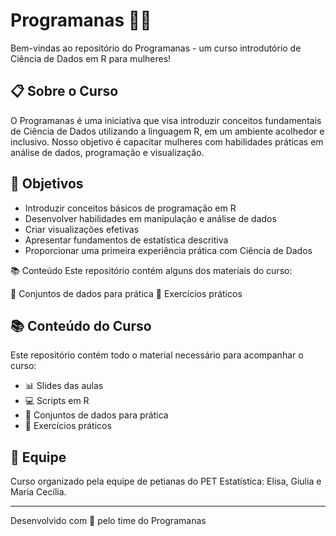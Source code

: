 # Programanas 👩‍💻

Bem-vindas ao repositório do Programanas - um curso introdutório de Ciência de Dados em R para mulheres! 

## 📋 Sobre o Curso

O Programanas é uma iniciativa que visa introduzir conceitos fundamentais de Ciência de Dados utilizando a linguagem R, em um ambiente acolhedor e inclusivo. Nosso objetivo é capacitar mulheres com habilidades práticas em análise de dados, programação e visualização.

## 🎯 Objetivos

- Introduzir conceitos básicos de programação em R
- Desenvolver habilidades em manipulação e análise de dados
- Criar visualizações efetivas
- Apresentar fundamentos de estatística descritiva
- Proporcionar uma primeira experiência prática com Ciência de Dados

📚 Conteúdo 
Este repositório contém alguns dos materiais do curso:

📁 Conjuntos de dados para prática
📝 Exercícios práticos

## 📚 Conteúdo do Curso

Este repositório contém todo o material necessário para acompanhar o curso:

- 📊 Slides das aulas
- 💻 Scripts em R
- 📁 Conjuntos de dados para prática
- 📝 Exercícios práticos

## 👥 Equipe

Curso organizado pela equipe de petianas do PET Estatística: Elisa, Giulia e Maria Cecília.

---

Desenvolvido com 💜 pelo time do Programanas
